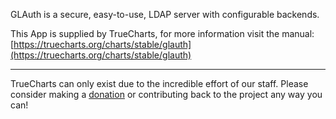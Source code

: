 GLAuth is a secure, easy-to-use, LDAP server with configurable backends.

This App is supplied by TrueCharts, for more information visit the manual: [https://truecharts.org/charts/stable/glauth](https://truecharts.org/charts/stable/glauth)

---

TrueCharts can only exist due to the incredible effort of our staff.
Please consider making a [donation](https://truecharts.org/sponsor) or contributing back to the project any way you can!
